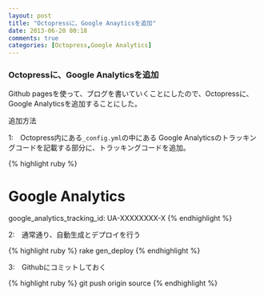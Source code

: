 ```yaml
---
layout: post
title: "Octopressに、Google Anayticsを追加"
date: 2013-06-20 00:18
comments: true
categories: [Octopress,Google Analytics]
---
```


### Octopressに、Google Analyticsを追加

Github pagesを使って、ブログを書いていくことにしたので、Octopressに、Google Analyticsを追加することにした。

追加方法

1:　Octopress内にある`_config.yml`の中にある Google Analyticsのトラッキングコードを記載する部分に、トラッキングコードを追加。

{% highlight ruby %}
# Google Analytics
google_analytics_tracking_id: UA-XXXXXXXX-X
{% endhighlight %}

2:　通常通り、自動生成とデプロイを行う

{% highlight ruby %}
rake gen_deploy
{% endhighlight %}

3:　Githubにコミットしておく

{% highlight ruby %}
git push origin source
{% endhighlight %}